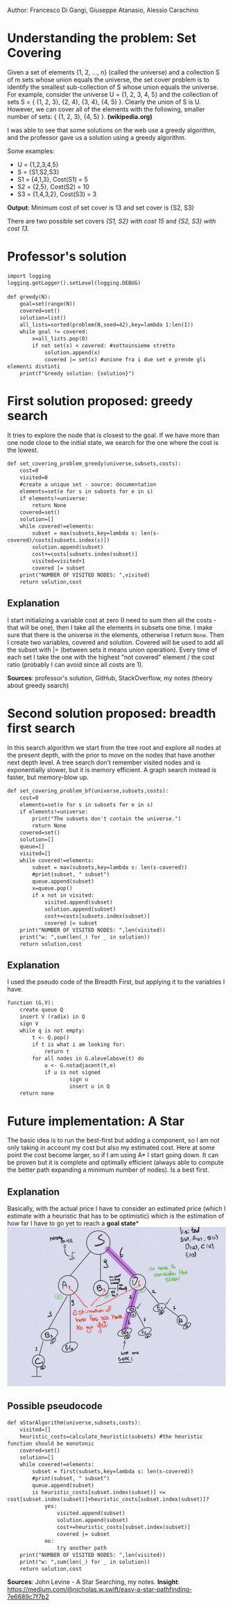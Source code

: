 Author: Francesco Di Gangi, Giuseppe Atanasio, Alessio Carachino
# Understanding the problem: Set Covering
Given a set of elements {1, 2, …, n} (called the universe) and a collection S of m sets whose union equals the universe, the set cover problem is to identify the smallest sub-collection of S whose union equals the universe. For example, consider the universe U = {1, 2, 3, 4, 5} and the collection of sets S = { {1, 2, 3}, {2, 4}, {3, 4}, {4, 5} }. Clearly the union of S is U. However, we can cover all of the elements with the following, smaller number of sets: { {1, 2, 3}, {4, 5} }. **(wikipedia.org)**

I was able to see that some solutions on the web use a greedy algorithm, and the professor gave us a solution using a greedy algorithm. 

Some examples:

- U = {1,2,3,4,5}
- S = {S1,S2,S3}
- S1 = {4,1,3},    Cost(S1) = 5
- S2 = {2,5},      Cost(S2) = 10
- S3 = {1,4,3,2},  Cost(S3) = 3

**Output**: Minimum cost of set cover is 13 and set cover is {S2, S3}

There are two possible set covers *{S1, S2} with cost 15* and *{S2, S3} with cost 13.*

# Professor's solution
<pre><code>import logging
logging.getLogger().setLevel(logging.DEBUG)

def greedy(N):
    goal=set(range(N))
    covered=set()
    solution=list()
    all_lists=sorted(problem(N,seed=42),key=lambda 1:len(1))
    while goal != covered:
        x=all_lists.pop(0)
        if not set(x) < covered: #sottoinsieme stretto
            solution.append(x)
            covered |= set(x) #unione fra i due set e prende gli elementi distinti
    print(f"Greedy solution: {solution}")
</code></pre>

# First solution proposed: greedy search

It tries to explore the node that is closest to the goal. If we have more than one node close to the initial state, we search for the one where the cost is the lowest.

<pre><code>def set_covering_problem_greedy(universe,subsets,costs):
    cost=0
    visited=0
    #create a unique set - source: documentation
    elements=set(e for s in subsets for e in s) 
    if elements!=universe:
        return None
    covered=set()
    solution=[]
    while covered!=elements:
        subset = max(subsets,key=lambda s: len(s-covered)/costs[subsets.index(s)])
        solution.append(subset)
        cost+=costs[subsets.index(subset)]
        visited=visited+1
        covered |= subset
    print("NUMBER OF VISITED NODES: ",visited)
    return solution,cost 
</code></pre>

## Explanation

I start initializing a variable cost at zero (I need to sum then all the costs - that will be one), then I take all the elements in subsets one time. I make sure that there is the universe in the elements, otherwise I return `None`.
Then I create two variables, covered and solution. Covered will be used to add all the subset with |= (between sets it means union operation). 
Every time of each set I take the one with the highest "not covered" element / the cost ratio (probably I can avoid since all costs are 1).

**Sources**: professor's solution, GitHub, StackOverflow, my notes (theory about greedy search)

# Second solution proposed: breadth first search

In this search algorithm we start from the tree root and explore all nodes at the present depth, with the prior to move on the nodes that have another next depth level. A tree search don’t remember visited nodes and is exponentially slower, but it is memory efficient. A graph search instead is faster, but memory-blow up. 
<pre><code>def set_covering_problem_bf(universe,subsets,costs):
    cost=0
    elements=set(e for s in subsets for e in s)
    if elements!=universe:
        print("The subsets don't contain the universe.")
        return None
    covered=set()
    solution=[]
    queue=[]
    visited=[]
    while covered!=elements:
        subset = max(subsets,key=lambda s: len(s-covered))
        #print(subset, " subset")
        queue.append(subset)
        x=queue.pop()
        if x not in visited:
            visited.append(subset)
            solution.append(subset)
            cost+=costs[subsets.index(subset)]
            covered |= subset
    print("NUMBER OF VISITED NODES: ",len(visited))
    print("w: ",sum(len(_) for _ in solution))
    return solution,cost
</code></pre>

## Explanation
I used the pseudo code of the Breadth First, but applying it to the variables I have.
<pre><code>function (G,V):
	create queue Q
	insert V (radix) in Q
	sign V
	while q is not empty:
		t <- Q.pop()
		if t is what i am looking for:
			return t
		for all nodes in G.alevelabove(t) do
			u <- G.notadjacent(t,e)
			if u is not signed
					sign u
					insert u in Q
	return none
</code></pre>

# Future implementation: A Star 

The basic idea is to run the best-first but adding a component, so I am not only taking in account my cost but also my estimated cost. Here at some point the cost become larger, so if I am using A* I start going down. It can be proven but it is complete and optimally efficient (always able to compute the better path expanding a minimum number of nodes). Is a best first.

## Explanation

Basically, with the actual price I have to consider an estimated price (which I estimate with a heuristic that has to be optimistic) which is the estimation of how far I have to go yet to reach a **goal state***
![image](./img/astar.jpg)

## Possible pseudocode
<pre><code>def aStarAlgorithm(universe,subsets,costs):
    visited=[]
    heuristic_costs=calculate_heuristic(subsets) #the heuristic function should be monotonic 
    covered=set()
    solution=[]
    while covered!=elements:
        subset = first(subsets,key=lambda s: len(s-covered))
        #print(subset, " subset")
        queue.append(subset)
        is heuristic_costs[subset.index(subset)] <= cost[subset.index(subset)]+heuristic_costs[subset.index(subset)]?
            yes:
                visited.append(subset)
                solution.append(subset)
                cost+=heuristic_costs[subset.index(subset)]
                covered |= subset
            no:
                try another path
    print("NUMBER OF VISITED NODES: ",len(visited))
    print("w: ",sum(len(_) for _ in solution))
    return solution,cost
</code></pre>

**Sources**: John Levine - A Star Searching, my notes.
**Insight**: https://medium.com/@nicholas.w.swift/easy-a-star-pathfinding-7e6689c7f7b2 
